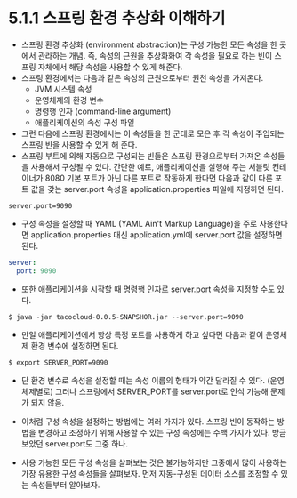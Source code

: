 # 5.1.1 스프링 환경 추상화 이해하기
- 스프링 환경 추상화 (environment abstraction)는 구성 가능한 모든 속성을 한 곳에서 관라하는 개념. 즉, 속성의 근원을 추상화화여 각 속성을 필요로 하는 빈이 스프링 자체에서 해당 속성을 사용할 수 있게 해준다.
- 스프링 환경에서는 다음과 같은 속성의 근원으로부터 원천 속성을 가져온다.
    - JVM 시스템 속성
    - 운영체제의 환경 변수
    - 명령행 인자 (command-line argument)
    - 애플리케이션의 속성 구성 파일
- 그런 다음에 스프링 환경에서는 이 속성들을 한 군데로 모은 후 각 속성이 주입되는 스프링 빈을 사용할 수 있게 해 준다.
- 스프링 부트에 의해 자동으로 구성되는 빈들은 스프링 환경으로부터 가져온 속성들을 사용해서 구성될 수 있다. 간단한 예로, 애플리케이션을 실행해 주는 서블릿 컨테이너가 8080 기본 포트가 아닌 다른 포트로 작동하게 한다면
다음과 같이 다른 포트 값을 갖는 server.port 속성을 application.properties 파일에 지정하면 된다.
```properties
server.port=9090
```
- 구성 속성을 설정할 때 YAML (YAML Ain't Markup Language)을 주로 사용한다면 application.properties 대신 application.yml에 server.port 값을 설정하면 된다.
```yaml
server:
  port: 9090
```
- 또한 애플리케이션을 시작할 때 명령행 인자로 server.port 속성을 지정할 수도 있다.
```
$ java -jar tacocloud-0.0.5-SNAPSHOR.jar --server.port=9090
```
- 만일 애플리케이션에서 항상 특정 포트를 사용하게 하고 싶다면 다음과 같이 운영체제 환경 변수에 설정하면 된다.
```
$ export SERVER_PORT=9090
```
- 단 환경 변수로 속성을 설정할 때는 속성 이름의 형태가 약간 달라질 수 있다. (운영체제별로) 그러나 스프링에서 SERVER_PORT를 server.port로 인식 가능해 문제가 되지 않음.


- 이처럼 구성 속성을 설정하는 방법에는 여러 가지가 있다. 스프링 빈이 동작하는 방법을 변경하고 조정하기 위해 사용할 수 있는 구성 속성에는 수백 가지가 있다. 방금 보았던 server.port도 그중 하나.
- 사용 가능한 모든 구성 속성을 살펴보는 것은 불가능하지만 그중에서 많이 사용하는 가장 유용한 구성 속성들을 살펴보자. 먼저 자동-구성된 데이터 소스를 조정할 수 있는 속성들부터 알아보자.

